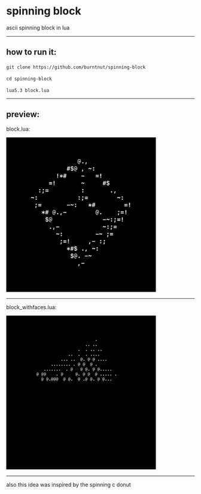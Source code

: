 # spinning block
ascii spinning block in lua

------------------

## how to run it:
`git clone https://github.com/burntnut/spinning-block`

`cd spinning-block`

`lua5.3 block.lua`

------------------
## preview:
block.lua:

![Preview](images/preview1.gif)

---------

block_withfaces.lua:

![Preview](images/preview2.gif)

------------------
also this idea was inspired by the spinning c donut

